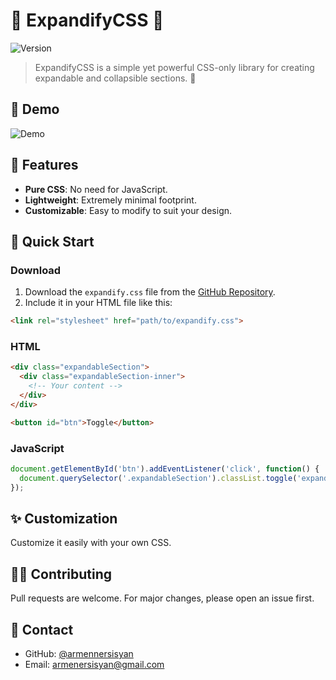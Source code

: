 # 🌟 ExpandifyCSS 🌟

![Version](https://img.shields.io/badge/version-1.0.0-blue)

> ExpandifyCSS is a simple yet powerful CSS-only library for creating expandable and collapsible sections. 🚀

## 📸 Demo

![Demo](https://gcdnb.pbrd.co/images/yxtl1Ih3vC2n.gif?o=1)


## 🎉 Features

- **Pure CSS**: No need for JavaScript.
- **Lightweight**: Extremely minimal footprint.
- **Customizable**: Easy to modify to suit your design.

## 🚀 Quick Start

### Download

1. Download the `expandify.css` file from the [GitHub Repository](https://github.com/armennersisyan/ExpandifyCSS/blob/main/expandify.css).
2. Include it in your HTML file like this:

```html
<link rel="stylesheet" href="path/to/expandify.css">
```

### HTML

```html
<div class="expandableSection">
  <div class="expandableSection-inner">
    <!-- Your content -->
  </div>
</div>

<button id="btn">Toggle</button>
```

### JavaScript

```javascript
document.getElementById('btn').addEventListener('click', function() {
  document.querySelector('.expandableSection').classList.toggle('expanded');
});
```

## ✨ Customization

Customize it easily with your own CSS.

## 👨‍💻 Contributing

Pull requests are welcome. For major changes, please open an issue first.

## 💌 Contact

- GitHub: [@armennersisyan](https://github.com/armennersisyan)
- Email: [armenersisyan@gmail.com](mailto:armenersisyan@gmail.com)